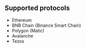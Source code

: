 ## Supported protocols
* Ethereum
* BNB Chain (Binance Smart Chain)
* Polygon (Matic)
* Avalanche
* Tezos
